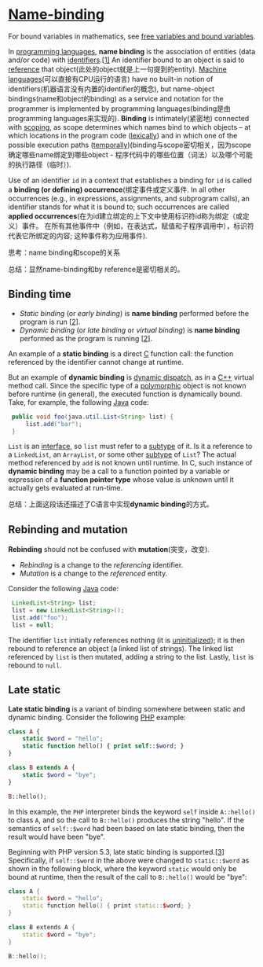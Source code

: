 # [Name-binding](https://en.wikipedia.org/wiki/Name_binding)

For bound variables in mathematics, see [free variables and bound variables](https://en.wikipedia.org/wiki/Free_variables_and_bound_variables).

In [programming languages](https://en.wikipedia.org/wiki/Programming_language), **name binding** is the association of entities (data and/or code) with [identifiers](https://en.wikipedia.org/wiki/Identifier).[[1\]](https://en.wikipedia.org/wiki/Name_binding#cite_note-tkac08-1) An identifier bound to an object is said to [reference](https://en.wikipedia.org/wiki/Reference_(computer_science)) that object(此处的object就是上一句提到的entity). [Machine languages](https://en.wikipedia.org/wiki/Machine_language)(可以直接有CPU运行的语言) have no built-in notion of identifiers(机器语言没有内置的identifier的概念), but name-object bindings(name和object的binding) as a service and notation for the programmer is implemented by programming languages(binding是由programming languages来实现的). **Binding** is intimately(紧密地) connected with [scoping](https://en.wikipedia.org/wiki/Scoping), as scope determines which names bind to which objects – at which locations in the program code ([lexically](https://en.wikipedia.org/wiki/Scope_(computer_science)#Lexical_scoping)) and in which one of the possible execution paths ([temporally](https://en.wikipedia.org/wiki/Scope_(computer_science)#Dynamic_scoping))(binding与scope密切相关，因为scope 确定哪些name绑定到哪些object - 程序代码中的哪些位置（词法）以及哪个可能的执行路径（临时）).

Use of an identifier `id` in a context that establishes a binding for `id` is called a **binding (or defining) occurrence**(绑定事件或定义事件. In all other occurrences (e.g., in expressions, assignments, and subprogram calls), an identifier stands for what it is bound to; such occurrences are called **applied occurrences**(在为id建立绑定的上下文中使用标识符id称为绑定（或定义）事件。 在所有其他事件中（例如，在表达式，赋值和子程序调用中），标识符代表它所绑定的内容; 这种事件称为应用事件).

思考：name binding和scope的关系

总结：显然name-binding和by reference是密切相关的。

## Binding time

- *Static binding* (or *early binding*) is **name binding** performed before the program is run [[2\]](https://en.wikipedia.org/wiki/Name_binding#cite_note-ieee24765:2010(E)-2).
- *Dynamic binding* (or *late binding* or *virtual binding*) is **name binding** performed as the program is running [[2\]](https://en.wikipedia.org/wiki/Name_binding#cite_note-ieee24765:2010(E)-2).

An example of a **static binding** is a direct [C](https://en.wikipedia.org/wiki/C_(programming_language)) function call: the function referenced by the identifier cannot change at runtime.

But an example of **dynamic binding** is [dynamic dispatch](https://en.wikipedia.org/wiki/Dynamic_dispatch), as in a [C++](https://en.wikipedia.org/wiki/C%2B%2B) virtual method call. Since the specific type of a [polymorphic](https://en.wikipedia.org/wiki/Polymorphism_(computer_science)) object is not known before runtime (in general), the executed function is dynamically bound. Take, for example, the following [Java](https://en.wikipedia.org/wiki/Java_(programming_language)) code:

```java
 public void foo(java.util.List<String> list) {
     list.add("bar");
 }
```

`List` is an [interface](https://en.wikipedia.org/wiki/Interface_(computing)), so `list` must refer to a [subtype](https://en.wikipedia.org/wiki/Subtype) of it. Is it a reference to a `LinkedList`, an `ArrayList`, or some other [subtype](https://en.wikipedia.org/wiki/Subtype) of `List`? The actual method referenced by `add` is not known until runtime. In C, such instance of **dynamic binding** may be a call to a function pointed by a variable or expression of a **function pointer type** whose value is unknown until it actually gets evaluated at run-time.

总结：上面这段话还描述了C语言中实现**dynamic binding**的方式。

## Rebinding and mutation

**Rebinding** should not be confused with **mutation**(突变，改变).

- *Rebinding* is a change to the *referencing* identifier.
- *Mutation* is a change to the *referenced* entity.

Consider the following [Java](https://en.wikipedia.org/wiki/Java_(programming_language)) code:

```java
 LinkedList<String> list;
 list = new LinkedList<String>();
 list.add("foo");
 list = null;
```

The identifier `list` initially references nothing (it is [uninitialized](https://en.wikipedia.org/wiki/Uninitialized_variable)); it is then rebound to reference an object (a linked list of strings). The linked list referenced by `list` is then mutated, adding a string to the list. Lastly, `list` is rebound to `null`.

## Late static

**Late static binding** is a variant of binding somewhere between static and dynamic binding. Consider the following [PHP](https://en.wikipedia.org/wiki/PHP) example:

```PHP
class A {
    static $word = "hello";
    static function hello() { print self::$word; }
}

class B extends A {
    static $word = "bye";
}

B::hello();
```

In this example, the `PHP` interpreter binds the keyword `self` inside `A::hello()` to class `A`, and so the call to `B::hello()` produces the string "hello". If the semantics of `self::$word` had been based on late static binding, then the result would have been "bye".

Beginning with PHP version 5.3, late static binding is supported.[[3\]](https://en.wikipedia.org/wiki/Name_binding#cite_note-3) Specifically, if `self::$word` in the above were changed to `static::$word` as shown in the following block, where the keyword `static` would only be bound at runtime, then the result of the call to `B::hello()` would be "bye":

```c++
class A {
    static $word = "hello";
    static function hello() { print static::$word; }
}

class B extends A {
    static $word = "bye";
}

B::hello();
```

